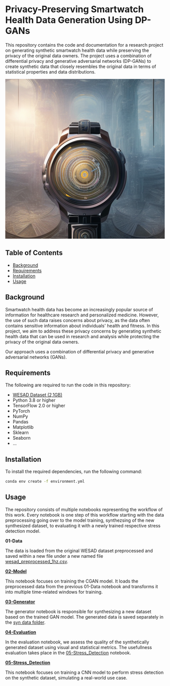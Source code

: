 # Privacy-Preserving Smartwatch Health Data Generation Using DP-GANs

This repository contains the code and documentation for a research project on generating synthetic smartwatch health data while preserving the privacy of the original data owners. The project uses a combination of differential privacy and generative adversarial networks (DP-GANs) to create synthetic data that closely resembles the original data in terms of statistical properties and data distributions.

![AI generated smartwatch image](images/smartwatch.png)


## Table of Contents

- [Background](#background)
- [Requirements](#requirements)
- [Installation](#installation)
- [Usage](#usage)
<!--- - [Acknowledgement](#acknowledgement) --->
<!--- - [License](#license) --->

## Background

Smartwatch health data has become an increasingly popular source of information for healthcare research and personalized medicine. However, the use of such data raises concerns about privacy, as the data often contains sensitive information about individuals' health and fitness. In this project, we aim to address these privacy concerns by generating synthetic health data that can be used in research and analysis while protecting the privacy of the original data owners.

Our approach uses a combination of differential privacy and generative adversarial networks (GANs).

## Requirements

The following are required to run the code in this repository:

- [WESAD Dataset (2,1GB)](https://uni-siegen.sciebo.de/s/HGdUkoNlW1Ub0Gx/download)
- Python 3.8 or higher
- TensorFlow 2.0 or higher
- PyTorch
- NumPy
- Pandas
- Matplotlib
- Sklearn
- Seaborn
- ...

## Installation

To install the required dependencies, run the following command:

```bash
conda env create -f environment.yml
```

## Usage

The repository consists of multiple notebooks representing the workflow of this work. Every notebook is one step of this workflow starting with the data preprocessing going over to the model training, synthezsing of the new synthesized dataset, to evaluating it with a newly trained respective stress detection model.

**01-Data**

The data is loaded from the original WESAD dataset preprocessed and saved within a new file under a new named file [wesad_preprocessed_1hz.csv](data/wesad/wesad_preprocessed_1hz.csv).

**[02-Model](02-Model.ipynb)**

This notebook focuses on training the CGAN model. It loads the preprocessed data from the previous 01-Data notebook and transforms it into multiple time-related windows for training.

**[03-Generator](03-Generator.ipynb)**

The generator notebook is responsible for synthesizing a new dataset based on the trained GAN model. The generated data is saved separately in the [syn data folder](data/syn/cgan).

**[04-Evaluation](04-Evaluation.ipynb)**

In the evaluation notebook, we assess the quality of the synthetically generated dataset using visual and statistical metrics. The usefullness evaluation takes place in the [05-Stress_Detection](05-Stress_Detection.ipynb) notebook.

**[05-Stress_Detection](05-Stress_Detection.ipynb)**

This notebook focuses on training a CNN model to perform stress detection on the synthetic dataset, simulating a real-world use case.

<!--- ## Acknowledgement --->

<!--- ## License --->